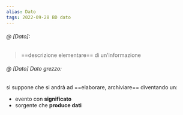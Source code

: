 ```yaml
---
alias: Dato
tags: 2022-09-28 BD dato
---
```


###### @ [Dato]:
> ==descrizione elementare== di un'informazione
<!--ID: 1670236971190-->


###### @ [Dato] Dato grezzo:
si suppone che si andrà ad ==elaborare, archiviare== diventando un:
  - evento con **significato**
  - sorgente che **produce dati**
<!--ID: 1670236971194-->
